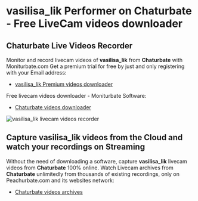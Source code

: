 # vasilisa_lik Performer on Chaturbate - Free LiveCam videos downloader

## Chaturbate Live Videos Recorder

Monitor and record livecam videos of **vasilisa_lik** from **Chaturbate** with Moniturbate.com
Get a premium trial for free by just and only registering with your Email address:
* [vasilisa_lik Premium videos downloader](https://moniturbate.com/request-demo-licence-key.html)

Free livecam videos downloader - Moniturbate Software:
* [Chaturbate videos downloader](https://moniturbate.com/moniturbate-download-software.html)

![vasilisa_lik livecam videos recorder](https://peachurnet.com/templates/moniturbate-software.png)


## Capture vasilisa_lik videos from the Cloud and watch your recordings on Streaming

Without the need of downloading a software, capture **vasilisa_lik** livecam videos from **Chaturbate** 100% online.
Watch Livecam archives from **Chaturbate** unlimitedly from thousands of existing recordings, only on Peachurbate.com and its websites network:
* [Chaturbate videos archives](https://peachurnet.com/)